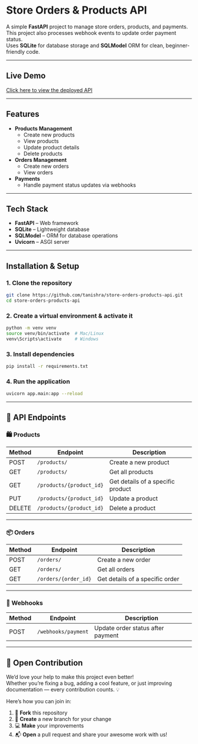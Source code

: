 # Store Orders & Products API

A simple **FastAPI** project to manage store orders, products, and payments.  
This project also processes webhook events to update order payment status.  
Uses **SQLite** for database storage and **SQLModel** ORM for clean, beginner-friendly code.

--- 
## Live Demo
[Click here to view the deployed API](https://orders-products-api.onrender.com/docs)

---

## Features
- **Products Management**
  - Create new products
  - View products 
  - Update product details
  - Delete products
- **Orders Management**
  - Create new orders
  - View orders
- **Payments**
  - Handle payment status updates via webhooks

---

## Tech Stack
- **FastAPI** – Web framework
- **SQLite** – Lightweight database
- **SQLModel** – ORM for database operations
- **Uvicorn** – ASGI server

--- 

## Installation & Setup

### 1. Clone the repository
```bash
git clone https://github.com/tanishra/store-orders-products-api.git
cd store-orders-products-api
```

### 2. Create a virtual environment & activate it
```bash
python -m venv venv
source venv/bin/activate  # Mac/Linux
venv\Scripts\activate     # Windows
```

### 3. Install dependencies
```bash
pip install -r requirements.txt
```

### 4. Run the application
```bash
uvicorn app.main:app --reload
```

---

## 📌 API Endpoints

### 🛍️ Products
| Method | Endpoint | Description |
|--------|----------|-------------|
| POST   | `/products/`             | Create a new product |
| GET    | `/products/`             | Get all products |
| GET    | `/products/{product_id}` | Get details of a specific product |
| PUT    | `/products/{product_id}` | Update a product |
| DELETE | `/products/{product_id}` | Delete a product |

---

### 📦 Orders
| Method | Endpoint | Description |
|--------|----------|-------------|
| POST   | `/orders/`             | Create a new order |
| GET    | `/orders/`             | Get all orders |
| GET    | `/orders/{order_id}`   | Get details of a specific order |

---

### 🔔 Webhooks
| Method | Endpoint | Description |
|--------|----------|-------------|
| POST   | `/webhooks/payment` | Update order status after payment |

---

## 🤝 Open Contribution
We’d love your help to make this project even better!  
Whether you’re fixing a bug, adding a cool feature, or just improving documentation — every contribution counts. 💡

Here’s how you can join in:
1. 🍴 **Fork** this repository  
2. 🌱 **Create** a new branch for your change  
3. 💻 **Make** your improvements  
4. 📬 **Open** a pull request and share your awesome work with us!